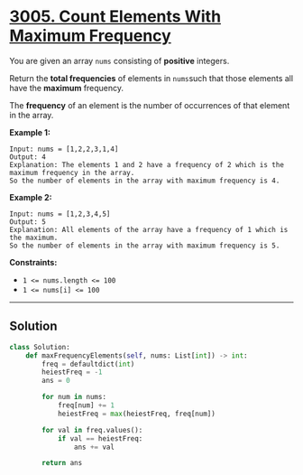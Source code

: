 # [3005. Count Elements With Maximum Frequency](https://leetcode.com/problems/count-elements-with-maximum-frequency/description/?envType=daily-question&envId=2025-09-22)

You are given an array <code>nums</code> consisting of **positive**  integers.

Return the **total frequencies**  of elements in <code>nums</code>such that those elements all have the **maximum**  frequency.

The **frequency**  of an element is the number of occurrences of that element in the array.

**Example 1:** 

```
Input: nums = [1,2,2,3,1,4]
Output: 4
Explanation: The elements 1 and 2 have a frequency of 2 which is the maximum frequency in the array.
So the number of elements in the array with maximum frequency is 4.
```

**Example 2:** 

```
Input: nums = [1,2,3,4,5]
Output: 5
Explanation: All elements of the array have a frequency of 1 which is the maximum.
So the number of elements in the array with maximum frequency is 5.
```

**Constraints:** 

- <code>1 <= nums.length <= 100</code>
- <code>1 <= nums[i] <= 100</code>

---

## Solution

```python
class Solution:
    def maxFrequencyElements(self, nums: List[int]) -> int:
        freq = defaultdict(int)
        heiestFreq = -1
        ans = 0

        for num in nums:
            freq[num] += 1
            heiestFreq = max(heiestFreq, freq[num])

        for val in freq.values():
            if val == heiestFreq:
                ans += val

        return ans
```